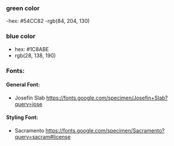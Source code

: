 ### green color

-hex: #54CC82
-rgb(84, 204, 130)

### blue color

- hex: #1C8ABE
- rgb(28, 138, 190)

### Fonts:

#### General Font:

- Josefin Slab
  https://fonts.google.com/specimen/Josefin+Slab?query=jose

#### Styling Font:

- Sacramento
  https://fonts.google.com/specimen/Sacramento?query=sacram#license
